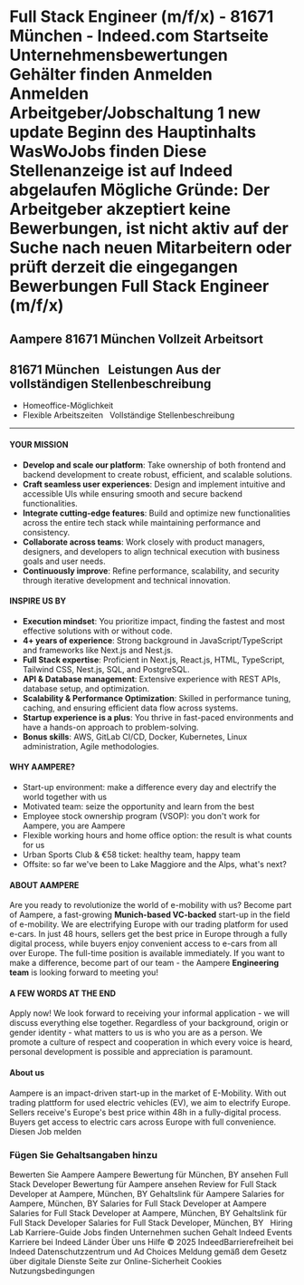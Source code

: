 Full Stack Engineer (m/f/x) - 81671 München - Indeed.com
Startseite
Unternehmensbewertungen
Gehälter finden
Anmelden
Anmelden
Arbeitgeber/Jobschaltung
1 new update
Beginn des Hauptinhalts
WasWoJobs finden
Diese Stellenanzeige ist auf Indeed abgelaufen
Mögliche Gründe: Der Arbeitgeber akzeptiert keine Bewerbungen, ist nicht aktiv auf der Suche nach neuen Mitarbeitern oder prüft derzeit die eingegangen Bewerbungen
Full Stack Engineer (m/f/x)
===========================
Aampere
81671 München
Vollzeit
Arbeitsort
----------
81671 München
&nbsp;
Leistungen Aus der vollständigen Stellenbeschreibung
----------------------------------------------------
* Homeoffice-Möglichkeit
* Flexible Arbeitszeiten
&nbsp;
Vollständige Stellenbeschreibung
--------------------------------
#### **YOUR MISSION**
* **Develop and scale our platform**: Take ownership of both frontend and backend development to create robust, efficient, and scalable solutions.
* **Craft seamless user experiences**: Design and implement intuitive and accessible UIs while ensuring smooth and secure backend functionalities.
* **Integrate cutting-edge features**: Build and optimize new functionalities across the entire tech stack while maintaining performance and consistency.
* **Collaborate across teams**: Work closely with product managers, designers, and developers to align technical execution with business goals and user needs.
* **Continuously improve**: Refine performance, scalability, and security through iterative development and technical innovation.
#### **INSPIRE US BY**
* **Execution mindset**: You prioritize impact, finding the fastest and most effective solutions with or without code.
* **4+ years of experience**: Strong background in JavaScript/TypeScript and frameworks like Next.js and Nest.js.
* **Full Stack expertise**: Proficient in Next.js, React.js, HTML, TypeScript, Tailwind CSS, Nest.js, SQL, and PostgreSQL.
* **API & Database management**: Extensive experience with REST APIs, database setup, and optimization.
* **Scalability & Performance Optimization**: Skilled in performance tuning, caching, and ensuring efficient data flow across systems.
* **Startup experience is a plus**: You thrive in fast-paced environments and have a hands-on approach to problem-solving.
* **Bonus skills**: AWS, GitLab CI/CD, Docker, Kubernetes, Linux administration, Agile methodologies.
#### **WHY AAMPERE?**
* Start-up environment: make a difference every day and electrify the world together with us
* Motivated team: seize the opportunity and learn from the best
* Employee stock ownership program (VSOP): you don't work for Aampere, you are Aampere
* Flexible working hours and home office option: the result is what counts for us
* Urban Sports Club & €58 ticket: healthy team, happy team
* Offsite: so far we've been to Lake Maggiore and the Alps, what's next?
#### **ABOUT AAMPERE**
Are you ready to revolutionize the world of e-mobility with us?
Become part of Aampere, a fast-growing **Munich-based VC-backed** start-up in the field of e-mobility. We are electrifying Europe with our trading platform for used e-cars. In just 48 hours, sellers get the best price in Europe through a fully digital process, while buyers enjoy convenient access to e-cars from all over Europe.
The full-time position is available immediately.
If you want to make a difference, become part of our team - the Aampere **Engineering** **team** is looking forward to meeting you!
#### **A FEW WORDS AT THE END**
Apply now! We look forward to receiving your informal application - we will discuss everything else together.
Regardless of your background, origin or gender identity - what matters to us is who you are as a person. We promote a culture of respect and cooperation in which every voice is heard, personal development is possible and appreciation is paramount.
#### **About us**
Aampere is an impact-driven start-up in the market of E-Mobility. With out trading plattform for used electric vehicles (EV), we aim to electrify Europe. Sellers receive's Europe's best price within 48h in a fully-digital process. Buyers get access to electric cars across Europe with full convenience.
&nbsp;
&nbsp;
Diesen Job melden
### Fügen Sie Gehaltsangaben hinzu
Bewerten Sie Aampere
Aampere Bewertung für München, BY ansehen
Full Stack Developer Bewertung für Aampere ansehen
Review for Full Stack Developer at Aampere, München, BY
Gehaltslink für Aampere
Salaries for Aampere, München, BY
Salaries for Full Stack Developer at Aampere
Salaries for Full Stack Developer at Aampere, München, BY
Gehaltslink für Full Stack Developer
Salaries for Full Stack Developer, München, BY
&nbsp;
Hiring Lab Karriere-Guide Jobs finden Unternehmen suchen Gehalt Indeed Events Karriere bei Indeed Länder Über uns Hilfe
© 2025 IndeedBarrierefreiheit bei Indeed Datenschutzzentrum und Ad Choices Meldung gemäß dem Gesetz über digitale Dienste Seite zur Online-Sicherheit Cookies Nutzungsbedingungen